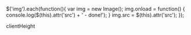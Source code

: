 
$('img').each(function(){
    var img = new Image();
    img.onload = function() {
        console.log($(this).attr('src') + ' - done!');
    }
    img.src = $(this).attr('src');
});

clientHeight
